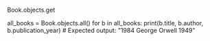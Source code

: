 Book.objects.get

 all_books = Book.objects.all()
   for b in all_books:
       print(b.title, b.author, b.publication_year)  # Expected output: "1984 George Orwell 1949"

